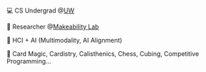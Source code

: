 💻 CS Undergrad @[UW](https://www.cs.washington.edu/)

🔬 Researcher @[Makeability Lab](https://makeabilitylab.cs.washington.edu/)

🧐 HCI + AI (Multimodality, AI Alignment)

🌟 Card Magic, Cardistry, Calisthenics, Chess, Cubing, Competitive Programming...

